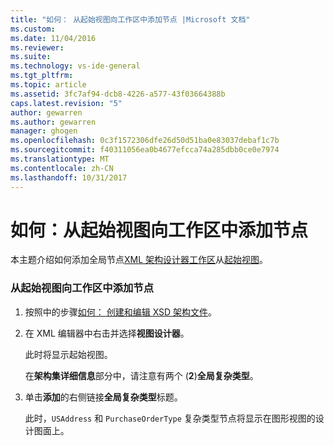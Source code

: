```yaml
---
title: "如何： 从起始视图向工作区中添加节点 |Microsoft 文档"
ms.custom: 
ms.date: 11/04/2016
ms.reviewer: 
ms.suite: 
ms.technology: vs-ide-general
ms.tgt_pltfrm: 
ms.topic: article
ms.assetid: 3fc7af94-dcb8-4226-a577-43f03664388b
caps.latest.revision: "5"
author: gewarren
ms.author: gewarren
manager: ghogen
ms.openlocfilehash: 0c3f1572306dfe26d50d51ba0e83037debaf1c7b
ms.sourcegitcommit: f40311056ea0b4677efcca74a285dbb0ce0e7974
ms.translationtype: MT
ms.contentlocale: zh-CN
ms.lasthandoff: 10/31/2017
---
```

# <a name="how-to-add-nodes-to-the-workspace-from-the-start-view"></a>如何：从起始视图向工作区中添加节点
本主题介绍如何添加全局节点[XML 架构设计器工作区](../xml-tools/xml-schema-designer-workspace.md)从[起始视图](../xml-tools/start-view.md)。  
  
### <a name="to-add-nodes-to-the-workspace-from-the-start-view"></a>从起始视图向工作区中添加节点  
  
1.  按照中的步骤[如何： 创建和编辑 XSD 架构文件](../xml-tools/how-to-create-and-edit-an-xsd-schema-file.md)。  
  
2.  在 XML 编辑器中右击并选择**视图设计器**。  
  
     此时将显示起始视图。  
  
     在**架构集详细信息**部分中，请注意有两个 (**2**)**全局复杂类型**。  
  
3.  单击**添加**的右侧链接**全局复杂类型**标题。  
  
     此时，`USAddress` 和 `PurchaseOrderType` 复杂类型节点将显示在图形视图的设计图面上。